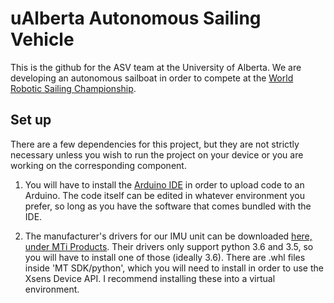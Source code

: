 # uAlberta Autonomous Sailing Vehicle
This is the github for the ASV team at the University of Alberta. We are developing an autonomous sailboat in order to compete at the [World Robotic Sailing Championship](https://github.com/WRSC).

## Set up
There are a few dependencies for this project, but they are not strictly necessary unless you wish to run the project on your device or you are working on the corresponding component.

1. You will have to install the [Arduino IDE](https://www.arduino.cc/en/Guide/HomePage) in order to upload code to an Arduino. The code itself can be edited in whatever environment you prefer, so long as you have the software that comes bundled with the IDE.

2. The manufacturer's drivers for our IMU unit can be downloaded [here, under MTi Products](https://www.xsens.com/software-downloads). Their drivers only support python 3.6 and 3.5, so you will have to install one of those (ideally 3.6). There are .whl files inside 'MT SDK/python', which you will need to install in order to use the Xsens Device API. I recommend installing these into a virtual environment. 
